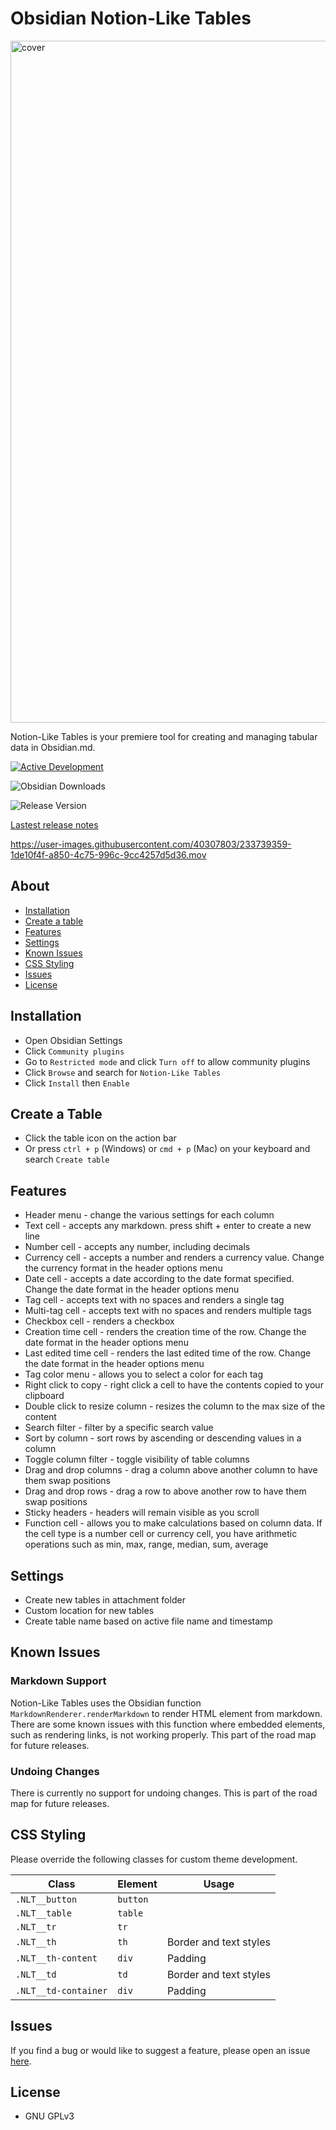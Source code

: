 # Obsidian Notion-Like Tables

<img width="1091" alt="cover" src="https://user-images.githubusercontent.com/40307803/233756888-5747bd5f-824b-42e1-be0e-e92518972cf0.png">

Notion-Like Tables is your premiere tool for creating and managing tabular data in Obsidian.md.

[![Active Development](https://img.shields.io/badge/Maintenance%20Level-Actively%20Developed-brightgreen.svg)](https://gist.github.com/cheerfulstoic/d107229326a01ff0f333a1d3476e068d)

![Obsidian Downloads](https://img.shields.io/badge/dynamic/json?logo=obsidian&color=%23483699&label=downloads&query=%24%5B%22notion-like-tables%22%5D.downloads&url=https%3A%2F%2Fraw.githubusercontent.com%2Fobsidianmd%2Fobsidian-releases%2Fmaster%2Fcommunity-plugin-stats.json)

![Release Version](https://img.shields.io/github/v/release/trey-wallis/obsidian-notion-like-tables)

[Lastest release notes](https://github.com/trey-wallis/obsidian-notion-like-tables/releases/tag/6.4.0)

https://user-images.githubusercontent.com/40307803/233739359-1de10f4f-a850-4c75-996c-9cc4257d5d36.mov

## About

-   [Installation](#installation)
-   [Create a table](#create-a-table)
-   [Features](#features)
-   [Settings](#settings)
-   [Known Issues](#known-issues)
-   [CSS Styling](#css-styling)
-   [Issues](#issues)
-   [License](#license)

## Installation

-   Open Obsidian Settings
-   Click `Community plugins`
-   Go to `Restricted mode` and click `Turn off` to allow community plugins
-   Click `Browse` and search for `Notion-Like Tables`
-   Click `Install` then `Enable`

## Create a Table

-   Click the table icon on the action bar
-   Or press `ctrl + p` (Windows) or `cmd + p` (Mac) on your keyboard and search `Create table`

## Features

-   Header menu - change the various settings for each column
-   Text cell - accepts any markdown. press shift + enter to create a new line
-   Number cell - accepts any number, including decimals
-   Currency cell - accepts a number and renders a currency value. Change the currency format in the header options menu
-   Date cell - accepts a date according to the date format specified. Change the date format in the header options menu
-   Tag cell - accepts text with no spaces and renders a single tag
-   Multi-tag cell - accepts text with no spaces and renders multiple tags
-   Checkbox cell - renders a checkbox
-   Creation time cell - renders the creation time of the row. Change the date format in the header options menu
-   Last edited time cell - renders the last edited time of the row. Change the date format in the header options menu
-   Tag color menu - allows you to select a color for each tag
-   Right click to copy - right click a cell to have the contents copied to your clipboard
-   Double click to resize column - resizes the column to the max size of the content
-   Search filter - filter by a specific search value
-   Sort by column - sort rows by ascending or descending values in a column
-   Toggle column filter - toggle visibility of table columns
-   Drag and drop columns - drag a column above another column to have them swap positions
-   Drag and drop rows - drag a row to above another row to have them swap positions
-   Sticky headers - headers will remain visible as you scroll
-   Function cell - allows you to make calculations based on column data. If the cell type is a number cell or currency cell, you have arithmetic operations such as min, max, range, median, sum, average

## Settings

-   Create new tables in attachment folder
-   Custom location for new tables
-   Create table name based on active file name and timestamp

## Known Issues

### Markdown Support

Notion-Like Tables uses the Obsidian function `MarkdownRenderer.renderMarkdown` to render HTML element from markdown.
There are some known issues with this function where embedded elements, such as rendering links, is not working properly. This part of the road map for future releases.

### Undoing Changes

There is currently no support for undoing changes. This is part of the road map for future releases.

## CSS Styling

Please override the following classes for custom theme development.

| Class                | Element  | Usage                  |
| -------------------- | -------- | ---------------------- |
| `.NLT__button`       | `button` |                        |
| `.NLT__table`        | `table`  |                        |
| `.NLT__tr`           | `tr`     |                        |
| `.NLT__th`           | `th`     | Border and text styles |
| `.NLT__th-content`   | `div`    | Padding                |
| `.NLT__td`           | `td`     | Border and text styles |
| `.NLT__td-container` | `div`    | Padding                |

## Issues

If you find a bug or would like to suggest a feature, please open an issue [here](https://github.com/trey-wallis/obsidian-notion-like-tables/issues).

## License

-   GNU GPLv3

